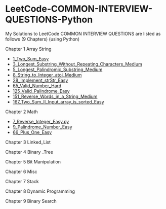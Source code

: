 # LeetCode-COMMON-INTERVIEW-QUESTIONS-Python
My Solutions to LeetCode COMMON INTERVIEW QUESTIONS are listed as follows (9 Chapters) (using Python)

Chapter 1 Array String
- [1_Two_Sum_Easy](https://github.com/Mickey0521/LeetCode-COMMON-INTERVIEW-QUESTIONS-Python/blob/main/two_sum.py)
- [3_Longest_Substring_Without_Repeating_Characters_Medium](https://github.com/Mickey0521/LeetCode-COMMON-INTERVIEW-QUESTIONS-Python/blob/main/longest_substring_without_repeating_characters.py)
- [5_Longest_Palindromic_Substring_Medium](https://github.com/Mickey0521/LeetCode-COMMON-INTERVIEW-QUESTIONS-Python/blob/main/longest_palindromic_substring.py)
- [8_String_to_Integer_atoi_Medium](https://github.com/Mickey0521/LeetCode-COMMON-INTERVIEW-QUESTIONS-Python/blob/main/string_to_integer.py)
- [28_Implement_strStr_Easy](https://github.com/Mickey0521/LeetCode-COMMON-INTERVIEW-QUESTIONS-Python/blob/main/implement_strStr.py)
- [65_Valid_Number_Hard](https://github.com/Mickey0521/LeetCode-COMMON-INTERVIEW-QUESTIONS-Python/blob/main/valid_number.py)
- [125_Valid_Palindrome_Easy](https://github.com/Mickey0521/LeetCode-COMMON-INTERVIEW-QUESTIONS-Python/blob/main/valid_palindrome.py)
- [151_Reverse_Words_in_a_String_Medium](https://github.com/Mickey0521/LeetCode-COMMON-INTERVIEW-QUESTIONS-Python/blob/main/reverse_words_in_a_string.py)
- [167_Two_Sum_II_Input_array_is_sorted_Easy](https://github.com/Mickey0521/LeetCode-COMMON-INTERVIEW-QUESTIONS-Python/blob/main/two_sum_II.py)

Chapter 2 Math
- [7_Reverse_Integer_Easy.py](https://github.com/Mickey0521/LeetCode-COMMON-INTERVIEW-QUESTIONS-Python/blob/main/reverse_integer.py)
- [9_Palindrome_Number_Easy](https://github.com/Mickey0521/LeetCode-COMMON-INTERVIEW-QUESTIONS-Python/blob/main/palindrome_number.py)
- [66_Plus_One_Easy](https://github.com/Mickey0521/LeetCode-COMMON-INTERVIEW-QUESTIONS-Python/blob/main/plus_one.py)

Chapter 3 Linked_List

Chapter 4 Binary _Tree

Chapter 5 Bit Manipulation

Chapter 6 Misc

Chapter 7 Stack

Chapter 8 Dynamic Programming

Chapter 9 Binary Search
